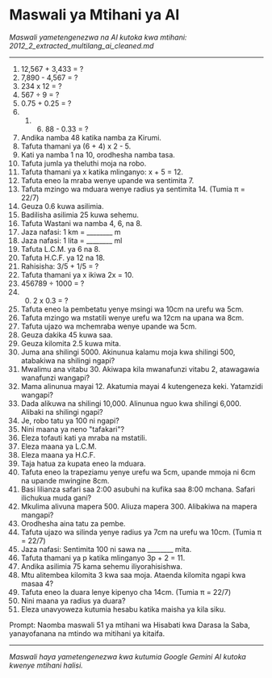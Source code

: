 # Maswali ya Mtihani ya AI
*Maswali yametengenezwa na AI kutoka kwa mtihani: 2012_2_extracted_multilang_ai_cleaned.md*

---

1.  12,567 + 3,433 = ?
2.  7,890 - 4,567 = ?
3.  234 x 12 = ?
4.  567 ÷ 9 = ?
5.  0.75 + 0.25 = ?
6.  1.  6.  88 - 0.33 = ?
7.  Andika namba 48 katika namba za Kirumi.
8.  Tafuta thamani ya (6 + 4) x 2 - 5.
9.  Kati ya namba 1 na 10, orodhesha namba tasa.
10. Tafuta jumla ya theluthi moja na robo.
11. Tafuta thamani ya x katika mlinganyo: x + 5 = 12.
12. Tafuta eneo la mraba wenye upande wa sentimita 7.
13. Tafuta mzingo wa mduara wenye radius ya sentimita 14. (Tumia π = 22/7)
14. Geuza 0.6 kuwa asilimia.
15. Badilisha asilimia 25 kuwa sehemu.
16. Tafuta Wastani wa namba 4, 6, na 8.
17. Jaza nafasi: 1 km = ________ m
18. Jaza nafasi: 1 lita = ________ ml
19. Tafuta L.C.M. ya 6 na 8.
20. Tafuta H.C.F. ya 12 na 18.
21. Rahisisha: 3/5 + 1/5 = ?
22. Tafuta thamani ya x ikiwa 2x = 10.
23. 456789 ÷ 1000 = ?
24. 0.  2 x 0.3 = ?
25. Tafuta eneo la pembetatu yenye msingi wa 10cm na urefu wa 5cm.
26. Tafuta mzingo wa mstatili wenye urefu wa 12cm na upana wa 8cm.
27. Tafuta ujazo wa mchemraba wenye upande wa 5cm.
28. Geuza dakika 45 kuwa saa.
29. Geuza kilomita 2.5 kuwa mita.
30. Juma ana shilingi 5000. Akinunua kalamu moja kwa shilingi 500, atabakiwa na shilingi ngapi?
31. Mwalimu ana vitabu 30. Akiwapa kila mwanafunzi vitabu 2, atawagawia wanafunzi wangapi?
32. Mama alinunua mayai 12. Akatumia mayai 4 kutengeneza keki. Yatamzidi wangapi?
33. Dada alikuwa na shilingi 10,000. Alinunua nguo kwa shilingi 6,000. Alibaki na shilingi ngapi?
34. Je, robo tatu ya 100 ni ngapi?
35. Nini maana ya neno "tafakari"?
36. Eleza tofauti kati ya mraba na mstatili.
37. Eleza maana ya L.C.M.
38. Eleza maana ya H.C.F.
39. Taja hatua za kupata eneo la mduara.
40. Tafuta eneo la trapeziamu yenye urefu wa 5cm, upande mmoja ni 6cm na upande mwingine 8cm.
41. Basi lilianza safari saa 2:00 asubuhi na kufika saa 8:00 mchana. Safari ilichukua muda gani?
42. Mkulima alivuna mapera 500. Aliuza mapera 300. Alibakiwa na mapera mangapi?
43. Orodhesha aina tatu za pembe.
44. Tafuta ujazo wa silinda yenye radius ya 7cm na urefu wa 10cm. (Tumia π = 22/7)
45. Jaza nafasi: Sentimita 100 ni sawa na ________ mita.
46. Tafuta thamani ya p katika mlinganyo 3p + 2 = 11.
47. Andika asilimia 75 kama sehemu iliyorahisishwa.
48. Mtu alitembea kilomita 3 kwa saa moja. Ataenda kilomita ngapi kwa masaa 4?
49. Tafuta eneo la duara lenye kipenyo cha 14cm. (Tumia π = 22/7)
50. Nini maana ya radius ya duara?
51. Eleza unavyoweza kutumia hesabu katika maisha ya kila siku.

Prompt: Naomba maswali 51 ya mtihani wa Hisabati kwa Darasa la Saba, yanayofanana na mtindo wa mitihani ya kitaifa.

---
*Maswali haya yametengenezwa kwa kutumia Google Gemini AI kutoka kwenye mtihani halisi.*

